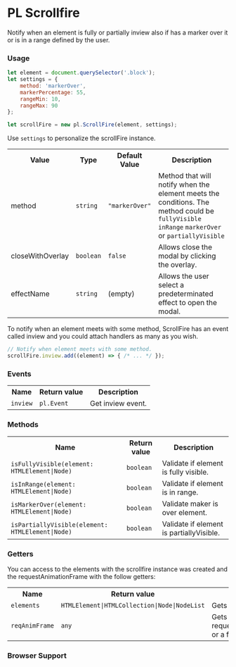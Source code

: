 PL Scrollfire
==============
Notify when an element is fully or partially inview also if has a marker over it or is in a range defined by the user.

### Usage
```javascript
let element = document.querySelector('.block');
let settings = {
    method: 'markerOver',
    markerPercentage: 55,
    rangeMin: 10,
    rangeMax: 90
};

let scrollFire = new pl.ScrollFire(element, settings);
```

Use `settings` to personalize the scrollFire instance.

<table>
    <tr>
        <th>Value</th>
        <th>Type</th>
        <th>Default Value</th>
        <th>Description</th>
    </tr>
    <tr>
        <td>method</td>
        <td><code>string</code></td>
        <td><code>"markerOver"</code></td>
        <td>Method that will notify when the element meets the conditions. The method could be <code>fullyVisible</code> <code>inRange</code> <code>markerOver</code> or <code>partiallyVisible</code></td>
    </tr>
    <tr>
        <td>closeWithOverlay</td>
        <td><code>boolean</code></td>
        <td><code>false</code></td>
        <td>Allows close the modal by clicking the overlay.</td>
    </tr>
    <tr>
        <td>effectName</td>
        <td><code>string</code></td>
        <td>(empty)</td>
        <td>Allows the user select a predeterminated effect to open the modal.</td>
    </tr>
</table>

To notify when an element meets with some method, ScrollFire has an event called inview and you could attach handlers as many as you wish.

```javascript
// Notify when element meets with some method.
scrollFire.inview.add((element) => { /* ... */ });
```

### Events
<table>
    <tr>
        <th>Name</th>
        <th>Return value</th>
        <th>Description</th>
    </tr>
    <tr>
        <td><code>inview</code></td>
        <td><code>pl.Event</code></td>
        <td>Get inview event.</td>
    </tr>
</table>

### Methods
<table>
    <tr>
        <th>Name</th>
        <th>Return value</th>
        <th>Description</th>
    </tr>
    <tr>
        <td><code>isFullyVisible(element: HTMLElement|Node)</code></td>
        <td><code>boolean</code></td>
        <td>Validate if element is fully visible.</td>
    </tr>
    <tr>
        <td><code>isInRange(element: HTMLElement|Node)</code></td>
        <td><code>boolean</code></td>
        <td>Validate if element is in range.</td>
    </tr>
    <tr>
        <td><code>isMarkerOver(element: HTMLElement|Node)</code></td>
        <td><code>boolean</code></td>
        <td>Validate maker is over element.</td>
    </tr>
    <tr>
        <td><code>isPartiallyVisible(element: HTMLElement|Node)</code></td>
        <td><code>boolean</code></td>
        <td>Validate if element is partiallyVisible.</td>
    </tr>
</table>

### Getters
You can access to the elements with the scrollfire instance was created and the requestAnimationFrame with the follow getters:

<table>
    <tr>
        <th>Name</th>
        <th>Return value</th>
        <th>Description</th>
    </tr>
    <tr>
        <td><code>elements</code></td>
        <td><code>HTMLElement|HTMLCollection|Node|NodeList</code></td>
        <td>Gets the elements.</td>
    </tr>
    <tr>
        <td><code>reqAnimFrame</code></td>
        <td><code>any</code></td>
        <td>Gets requestAnimationFrame or a function.</td>
    </tr>
</table>

### Browser Support
